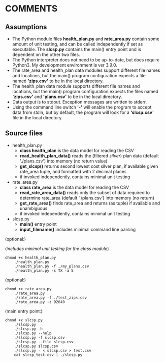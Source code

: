 # COMMENTS

## Assumptions

- The Python module files __health_plan.py__ and __rate_area.py__ contain some amount of unit testing, and can be called independently if set as executable. The __slcsp.py__ contains the main() entry point and is dependent on the other two files.
- The Python interpreter does not need to be up-to-date, but does require Python3. My development environment is ver 3.9.0.
- The rate_area and health_plan data modules support different file names and locations, but the main() program configuration expects a file named __'zips.csv'__ to be in the local directory.
- The health_plan data module supports different file names and locations, but the main() program configuration expects the files named __'zips.csv'__ and __'plans.csv'__ to be in the local directory.
- Data output is to stdout. Exception messages are written to stderr.
- Using the command line switch __'-'__ will enable the program to accept data from stdin, but by default, the program will look for a __'slcsp.csv'__ file in the local directory.

## Source files

- health_plan.py
   - __class health_plan__ is the data model for reading the CSV
   - __read_health_plan_data()__ reads the (filtered _silver_) plan data (default './plans.csv') into memory (no return value)
   - __get_slcsp()__ returns second lowest cost silver plan, if available given rate_area tuple, and formatted with 2 decimal places
   - if invoked independently, contains minimal unit testing  
- rate_area.py
   - __class rate_area__ is the data model for reading the CSV
   - __read_rate_area_data()__ reads only the subset of data required to determine rate_area (default './plans.csv') into memory (no return)
   - __get_rate_area()__ finds rate_area and returns (as tuple) if available and unambiguous
   - if invoked independently, contains minimal unit testing  
- slcsp.py
   - __main()__ entry point
   - __input_filename()__ includes minimal command line parsing


(optional:)

(_includes minimal unit testing for the class module_)
``` 
chmod +x health_plan.py
    ./health_plan.py
    ./health_plan.py -f ./my_plans.csv
    ./health_plan.py -s TX -a 5
```


(optional:)
```
chmod +x rate_area.py
    ./rate_area.py
    ./rate_area.py -f ./test_zips.csv
    ./rate_area.py -z 92040
```


(main entry point:)
```
chmod +x slcsp.py
    ./slcsp.py
    ./slcsp.py -h
    ./slcsp.py --help
    ./slcsp.py -f slcsp.csv
    ./slcsp.py --file slcsp.csv
    ./slcsp.py slcsp.csv
    ./slcsp.py - < slcsp.csv > test.csv
    cat slcsp_test.csv | ./slcsp.py
```

